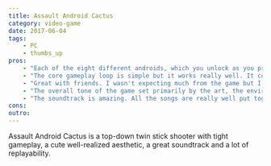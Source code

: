 ```yaml
---
title: Assault Android Cactus
category: video-game
date: 2017-06-04
tags:
    - PC
    - thumbs_up
pros:
    - "Each of the eight different androids, which you unlock as you progress through the game, plays quite differently from one another which provides a lot of variety and replayability."
    - "The core gameplay loop is simple but it works really well. It consists of shooting enemies, picking up powerups, avoid/dodging enemies, shooting with your secondary more powerful weapon and doing it over and over again against a wide variety of different enemies and bosses. There's never a dull moment, it's action action and even more action."
    - "Great with friends. I wasn't expecting much from the game but I played it with a friend. To be honest, we had a hard time putting the game down, we were having a lot of fun and we were laughing so much."
    - "The overall tone of the game set primarily by the art, the environments, the story, the voice acting and the soundtrack is hard to explain but it's unique and unlike anything I've seen in the past."
    - "The soundtrack is amazing. All the songs are really well put together and fit the game perfectly. When one song in particular called Little Android started playing I was laughing so hard that it forced me to get up and take a piss because I was going to piss in my pants, however while pissing I was laughing even harder and it almost made me shit my pants. Truly a great work of art."
cons:
outro:
---
```

Assault Android Cactus is a top-down twin stick shooter with tight gameplay, a cute well-realized aesthetic, a great soundtrack and a lot of replayability.
